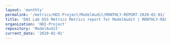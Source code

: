 ```yaml
---
layout: 'monthly'
permalink: '/metrics/HDI-Project/ModelAudit/MONTHLY-REPORT-2020-02-01/'
title: 'DAI Lab OSS Metrics Metrics report for ModelAudit | MONTHLY-REPORT-2020-02-01'
organization: 'HDI-Project'
repository: 'ModelAudit'
current_date: '2020-02-01'
---
```

